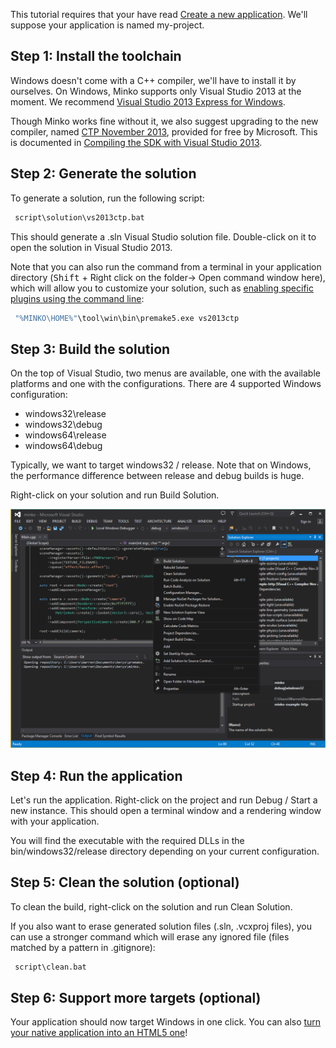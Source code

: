 This tutorial requires that your have read [Create a new application](Create_a_new_application.md). We'll suppose your application is named my-project.

Step 1: Install the toolchain
-----------------------------

Windows doesn't come with a C++ compiler, we'll have to install it by ourselves. On Windows, Minko supports only Visual Studio 2013 at the moment. We recommend [Visual Studio 2013 Express for Windows](http://www.visualstudio.com/en-us/products/visual-studio-express-vs.aspx).

Though Minko works fine without it, we also suggest upgrading to the new compiler, named [CTP November 2013](http://www.microsoft.com/en-us/download/details.aspx?id=41151), provided for free by Microsoft. This is documented in [Compiling the SDK with Visual Studio 2013](Compiling_the_SDK_with_Visual_Studio_2013.md).

Step 2: Generate the solution
-----------------------------

To generate a solution, run the following script:


```bash
 script\solution\vs2013ctp.bat 
```


This should generate a .sln Visual Studio solution file. Double-click on it to open the solution in Visual Studio 2013.

Note that you can also run the command from a terminal in your application directory (<kbd>Shift</kbd> + Right click on the folder-> Open command window here), which will allow you to customize your solution, such as [enabling specific plugins using the command line](How_to_enable_a_plugin.md):


```bash
 "%MINKO\HOME%"\tool\win\bin\premake5.exe vs2013ctp 
```


Step 3: Build the solution
--------------------------

On the top of Visual Studio, two menus are available, one with the available platforms and one with the configurations. There are 4 supported Windows configuration:

-   windows32\release
-   windows32\debug
-   windows64\release
-   windows64\debug

Typically, we want to target windows32 / release. Note that on Windows, the performance difference between release and debug builds is huge.

Right-click on your solution and run Build Solution.

![](images/Vs2013_build.png "images/Vs2013_build.png")

Step 4: Run the application
---------------------------

Let's run the application. Right-click on the project and run Debug / Start a new instance. This should open a terminal window and a rendering window with your application.

You will find the executable with the required DLLs in the bin/windows32/release directory depending on your current configuration.

Step 5: Clean the solution (optional)
-------------------------------------

To clean the build, right-click on the solution and run Clean Solution.

If you also want to erase generated solution files (.sln, .vcxproj files), you can use a stronger command which will erase any ignored file (files matched by a pattern in .gitignore):


```bash
 script\clean.bat 
```


Step 6: Support more targets (optional)
---------------------------------------

Your application should now target Windows in one click. You can also [turn your native application into an HTML5 one](Targeting_HTML5.md)!

